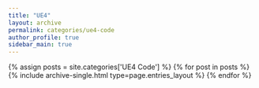 ```yaml
---
title: "UE4"
layout: archive
permalink: categories/ue4-code
author_profile: true
sidebar_main: true
---
```


{% assign posts = site.categories['UE4 Code'] %}
{% for post in posts %} {% include archive-single.html type=page.entries_layout %} {% endfor %}
